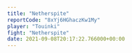 ```yaml
---
title: "Netherspite"
reportCode: "8xYj6HGhaczKw1My"
player: "Touinki"
fight: "Netherspite"
date: 2021-09-08T20:17:22.766000+00:00
---
```

